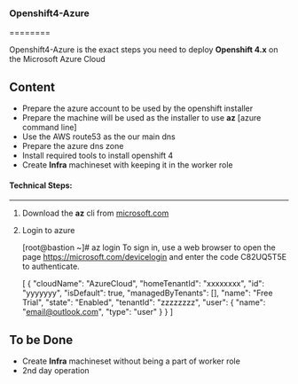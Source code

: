 ### Openshift4-Azure
========

Openshift4-Azure is the exact steps you need to deploy **Openshift 4.x** on the Microsoft Azure Cloud

Content
--------
- Prepare the azure account to be used by the openshift installer
- Prepare the machine will be used as the installer to use **az** [azure command line]
- Use the AWS route53 as the our main dns
- Prepare the azure dns zone
- Install required tools to install openshift 4
- Create **Infra** machineset with keeping it in the worker role


#### Technical Steps:
----------------
1. Download the **az** cli from [microsoft.com](https://docs.microsoft.com/en-us/cli/azure/install-azure-cli-yum?view=azure-cli-latest)
2. Login to azure


    [root@bastion ~]# az login
    To sign in, use a web browser to open the page https://microsoft.com/devicelogin and enter the code C82UQ5T5E to authenticate.

    [
     {
       "cloudName": "AzureCloud",
       "homeTenantId": "xxxxxxxx",
       "id": "yyyyyyy",
       "isDefault": true,
       "managedByTenants": [],
       "name": "Free Trial",
       "state": "Enabled",
       "tenantId": "zzzzzzzz",
       "user": {
         "name": "email@outlook.com",
         "type": "user"
       }
     }
    ]

To be Done
-----------
- Create **Infra** machineset without being a part of worker role
- 2nd day operation



